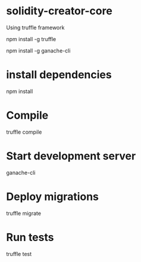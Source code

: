 # solidity-creator-core

Using truffle framework

npm install -g truffle

npm install -g ganache-cli

# install dependencies
npm install

# Compile
truffle compile

# Start development server
ganache-cli

# Deploy migrations
truffle migrate

# Run tests
truffle test

